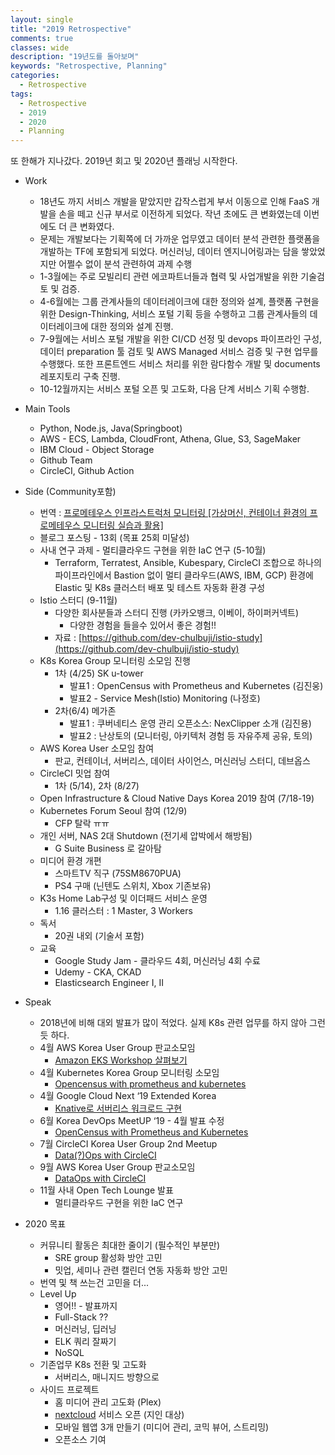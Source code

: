 ```yaml
---
layout: single
title: "2019 Retrospective"
comments: true
classes: wide
description: "19년도를 돌아보며"
keywords: "Retrospective, Planning"
categories:
  - Retrospective
tags:
  - Retrospective
  - 2019
  - 2020
  - Planning
---
```


또 한해가 지나갔다. 2019년 회고 및 2020년 플래닝 시작한다.

- Work
    - 18년도 까지 서비스 개발을 맡았지만 갑작스럽게 부서 이동으로 인해 FaaS 개발을 손을 떼고 신규 부서로 이전하게 되었다. 작년 초에도 큰 변화였는데 이번에도 더 큰 변화였다.
    - 문제는 개발보다는 기획쪽에 더 가까운 업무였고 데이터 분석 관련한 플랫폼을 개발하는 TF에 포함되게 되었다. 머신러닝, 데이터 엔지니어링과는 담을 쌓았었지만 어쩔수 없이 분석 관련하여 과제 수행
    - 1-3월에는 주로 모빌리티 관련 에코파트너들과 협력 및 사업개발을 위한 기술검토 및 검증.
    - 4-6월에는 그룹 관계사들의 데이터레이크에 대한 정의와 설계, 플랫폼 구현을 위한 Design-Thinking, 서비스 포털 기획 등을 수행하고 그룹 관계사들의 데이터레이크에 대한 정의와 설계 진행.
    - 7-9월에는 서비스 포털 개발을 위한 CI/CD 선정 및 devops 파이프라인 구성, 데이터 preparation 툴 검토 및 AWS Managed 서비스 검증 및 구현 업무를 수행했다. 또한 프론트엔드 서비스 처리를 위한 람다함수 개발 및 documents 레포지토리 구축 진행.
    - 10-12월까지는 서비스 포털 오픈 및 고도화, 다음 단계 서비스 기획 수행함.

- Main Tools
    - Python, Node.js, Java(Springboot)
    - AWS - ECS, Lambda, CloudFront, Athena, Glue, S3, SageMaker
    - IBM Cloud - Object Storage
    - Github Team
    - CircleCI, Github Action

- Side (Community포함)
    - 번역 : [프로메테우스 인프라스트럭처 모니터링 [가상머신, 컨테이너 환경의 프로메테우스 모니터링 실습과 활용]](http://acornpub.co.kr/book/monitoring-prometheus)
    - 블로그 포스팅 - 13회 (목표 25회 미달성)
    - 사내 연구 과제 - 멀티클라우드 구현을 위한 IaC 연구 (5-10월)
        - Terraform, Terratest, Ansible, Kubespary, CircleCI 조합으로 하나의 파이프라인에서 Bastion 없이 멀티 클라우드(AWS, IBM, GCP) 환경에 Elastic 및 K8s 클러스터 배포 및 테스트 자동화 환경 구성
    - Istio 스터디 (9-11월)
        - 다양한 회사분들과 스터디 진행 (카카오뱅크, 이베이, 하이퍼커넥트)
            - 다양한 경험을 들을수 있어서 좋은 경험!!
        - 자료 : [https://github.com/dev-chulbuji/istio-study](https://github.com/dev-chulbuji/istio-study)
    - K8s Korea Group 모니터링 소모임 진행
        - 1차 (4/25) SK u-tower
            - 발표1 : OpenCensus with Prometheus and Kubernetes (김진웅)
            - 발표2 - Service Mesh(Istio) Monitoring (나정호)
        - 2차(6/4) 메가존
            - 발표1 : 쿠버네티스 운영 관리 오픈소스: NexClipper 소개 (김진용)
            - 발표2 : 난상토의 (모니터링, 아키텍처 경험 등 자유주제 공유, 토의)
    - AWS Korea User 소모임 참여
        - 판교, 컨테이너, 서버리스, 데이터 사이언스, 머신러닝 스터디, 데브옵스
    - CircleCI 밋업 참여
        - 1차 (5/14), 2차 (8/27)
    - Open Infrastructure & Cloud Native Days Korea 2019 참여 (7/18-19)
    - Kubernetes Forum Seoul 참여 (12/9)
        - CFP 탈락 ㅠㅠ
    - 개인 서버, NAS 2대 Shutdown (전기세 압박에서 해방됨)
        - G Suite Business 로 갈아탐
    - 미디어 환경 개편
        - 스마트TV 직구 (75SM8670PUA)
        - PS4 구매 (닌텐도 스위치, Xbox 기존보유)
    - K3s Home Lab구성 및 이더패드 서비스 운영
        - 1.16 클러스터 : 1 Master, 3 Workers
    - 독서
        - 20권 내외 (기술서 포함)
    - 교육
        - Google Study Jam - 클라우드 4회, 머신러닝 4회 수료
        - Udemy - CKA, CKAD
        - Elasticsearch Engineer I, II

- Speak
    - 2018년에 비해 대외 발표가 많이 적었다. 실제 K8s 관련 업무를 하지 않아 그런 듯 하다.
    - 4월 AWS Korea User Group 판교소모임
        - [Amazon EKS Workshop 살펴보기](https://www.slideshare.net/JinwoongKim8/eks-workshop-140043415)
    - 4월 Kubernetes Korea Group 모니터링 소모임
        - [Opencensus with prometheus and kubernetes](https://www.slideshare.net/JinwoongKim8/open-census-with-prometheus-and-kubernetes)
    - 4월 Google Cloud Next ‘19 Extended Korea
        - [Knative로 서버리스 워크로드 구현](https://www.slideshare.net/JinwoongKim8/knative)
    - 6월 Korea DevOps MeetUP ‘19 - 4월 발표 수정
        - [OpenCensus with Prometheus and Kubernetes](https://www.slideshare.net/JinwoongKim8/opencensus-with-prometheus-and-kubernetes)
    - 7월 CircleCI Korea User Group 2nd Meetup
        - [Data(?)Ops with CircleCI](https://www.slideshare.net/JinwoongKim8/dataops-with-circleci)
    - 9월 AWS Korea User Group 판교소모임
        - [DataOps with CircleCI](https://www.slideshare.net/JinwoongKim8/dataops-with-circleci)
    - 11월 사내 Open Tech Lounge 발표
        - 멀티클라우드 구현을 위한 IaC 연구

- 2020 목표
    - 커뮤니티 활동은 최대한 줄이기 (필수적인 부분만)
        - SRE group 활성화 방안 고민
        - 밋업, 세미나 관련 캘린더 연동 자동화 방안 고민
    - 번역 및 책 쓰는건 고민을 더...
    - Level Up
        - 영어!! - 발표까지
        - Full-Stack ??
        - 머신러닝, 딥러닝
        - ELK 쿼리 잘짜기
        - NoSQL
    - 기존업무 K8s 전환 및 고도화
        - 서버리스, 매니지드 방향으로
    - 사이드 프로젝트
        - 홈 미디어 관리 고도화 (Plex)
        - [nextcloud](https://nextcloud.com/) 서비스 오픈 (지인 대상)
        - 모바일 웹앱 3개 만들기 (미디어 관리, 코믹 뷰어, 스트리밍)
        - 오픈소스 기여